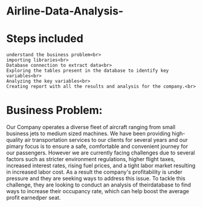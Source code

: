 # Airline-Data-Analysis-


# Steps included

    understand the business problem<br>
    importing libraries<br>
    Database connection to extract data<br>
    Exploring the tables present in the database to identify key variables<br>
    Analyzing the key variables<br>
    Creating report with all the results and analysis for the company.<br>

# Business Problem:

Our Company operates a diverse fleet of aircraft ranging from small business jets to medium sized machines. We have been providing high-quality air transportation services to our clients for several years and our pimary focus is to ensure a safe, comfortable and convenient journey for our passengers. However we are currently facing challenges due to several factors such as stricter environment regulations, higher flight taxes, increased interest rates, rising fuel prices, and a tight labor market resulting in increased labor cost. As a result the company's profitability is under pressure and they are seeking ways to address this issue. To tackle this challenge, they are looking to conduct an analysis of theirdatabase to find ways to increase their occupancy rate, which can help boost the average profit earnedper seat.
